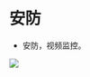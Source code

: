 <!-- _coverpage.md -->

# 安防

- 安防，视频监控。


<!-- 背景图片 -->

![](https://ipc.name/wp-content/uploads/2021/10/logo20.png)
